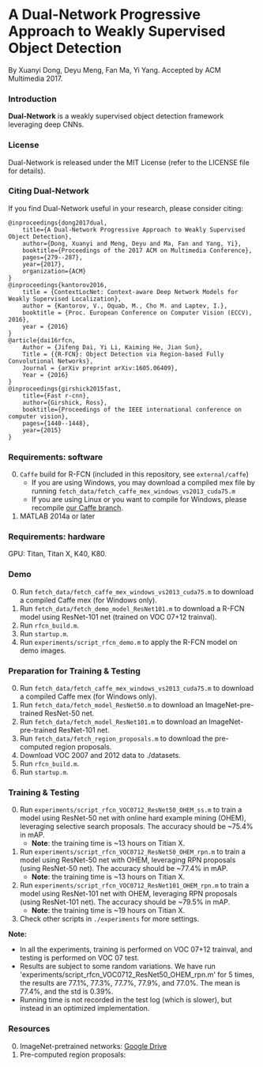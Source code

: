 # A Dual-Network Progressive Approach to Weakly Supervised Object Detection

By Xuanyi Dong, Deyu Meng, Fan Ma, Yi Yang. Accepted by ACM Multimedia 2017.

### Introduction

**Dual-Network** is a weakly supervised object detection framework leveraging deep CNNs.

### License

Dual-Network is released under the MIT License (refer to the LICENSE file for details).

### Citing Dual-Network

If you find Dual-Network useful in your research, please consider citing:


    @inproceedings{dong2017dual,
        title={A Dual-Network Progressive Approach to Weakly Supervised Object Detection},
        author={Dong, Xuanyi and Meng, Deyu and Ma, Fan and Yang, Yi},
        booktitle={Proceedings of the 2017 ACM on Multimedia Conference},
        pages={279--287},
        year={2017},
        organization={ACM}
    }
    @inproceedings{kantorov2016,
        title = {ContextLocNet: Context-aware Deep Network Models for Weakly Supervised Localization},
        author = {Kantorov, V., Oquab, M., Cho M. and Laptev, I.},
        booktitle = {Proc. European Conference on Computer Vision (ECCV), 2016},
        year = {2016}
    }
    @article{dai16rfcn,
        Author = {Jifeng Dai, Yi Li, Kaiming He, Jian Sun},
        Title = {{R-FCN}: Object Detection via Region-based Fully Convolutional Networks},
        Journal = {arXiv preprint arXiv:1605.06409},
        Year = {2016}
    }
    @inproceedings{girshick2015fast,
        title={Fast r-cnn},
        author={Girshick, Ross},
        booktitle={Proceedings of the IEEE international conference on computer vision},
        pages={1440--1448},
        year={2015}
    }


### Requirements: software

0. `Caffe` build for R-FCN (included in this repository, see `external/caffe`)
    - If you are using Windows, you may download a compiled mex file by running `fetch_data/fetch_caffe_mex_windows_vs2013_cuda75.m`
    - If you are using Linux or you want to compile for Windows, please recompile [our Caffe branch](https://github.com/daijifeng001/caffe-rfcn).
0.	MATLAB 2014a or later
 
    
### Requirements: hardware

GPU: Titan, Titan X, K40, K80.

### Demo
0.	Run `fetch_data/fetch_caffe_mex_windows_vs2013_cuda75.m` to download a compiled Caffe mex (for Windows only).
0.	Run `fetch_data/fetch_demo_model_ResNet101.m` to download a R-FCN model using ResNet-101 net (trained on VOC 07+12 trainval).
0.	Run `rfcn_build.m`.
0.	Run `startup.m`.
0.	Run `experiments/script_rfcn_demo.m` to apply the R-FCN model on demo images.

### Preparation for Training & Testing
0.	Run `fetch_data/fetch_caffe_mex_windows_vs2013_cuda75.m` to download a compiled Caffe mex (for Windows only).
0.	Run `fetch_data/fetch_model_ResNet50.m` to download an ImageNet-pre-trained ResNet-50 net.
0.	Run `fetch_data/fetch_model_ResNet101.m` to download an ImageNet-pre-trained ResNet-101 net.
0.	Run `fetch_data/fetch_region_proposals.m` to download the pre-computed region proposals.
0.	Download VOC 2007 and 2012 data to ./datasets.
0.	Run `rfcn_build.m`.
0.	Run `startup.m`.


### Training & Testing
0. Run `experiments/script_rfcn_VOC0712_ResNet50_OHEM_ss.m` to train a model using ResNet-50 net with online hard example mining (OHEM), leveraging selective search proposals. The accuracy should be ~75.4% in mAP.
    - **Note**: the training time is ~13 hours on Titian X.
0. Run `experiments/script_rfcn_VOC0712_ResNet50_OHEM_rpn.m` to train a model using ResNet-50 net with OHEM, leveraging RPN proposals (using ResNet-50 net). The accuracy should be ~77.4% in mAP.
    - **Note**: the training time is ~13 hours on Titian X.
0. Run `experiments/script_rfcn_VOC0712_ResNet101_OHEM_rpn.m` to train a model using ResNet-101 net with OHEM, leveraging RPN proposals (using ResNet-101 net). The accuracy should be ~79.5% in mAP.
    - **Note**: the training time is ~19 hours on Titian X.
0. Check other scripts in `./experiments` for more settings.

**Note:** 
- In all the experiments, training is performed on VOC 07+12 trainval, and testing is performed on VOC 07 test.
- Results are subject to some random variations. We have run 'experiments/script_rfcn_VOC0712_ResNet50_OHEM_rpn.m' for 5 times, the results are 77.1%, 77.3%, 77.7%, 77.9%, and 77.0%. The mean is 77.4%, and the std is 0.39%.
- Running time is not recorded in the test log (which is slower), but instead in an optimized implementation.

### Resources

0. ImageNet-pretrained networks: [Google Drive](https://drive.google.com/open?id=1xjFL-ZeVzXkY584ZsEnr9O6O3P1Ypjwd)
0. Pre-computed region proposals:


